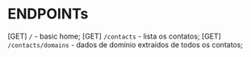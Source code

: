 # ENDPOINTs

[GET] `/` - basic home;
[GET] `/contacts` - lista os contatos;
[GET] `/contacts/domains` - dados de domínio extraídos de todos os contatos;
